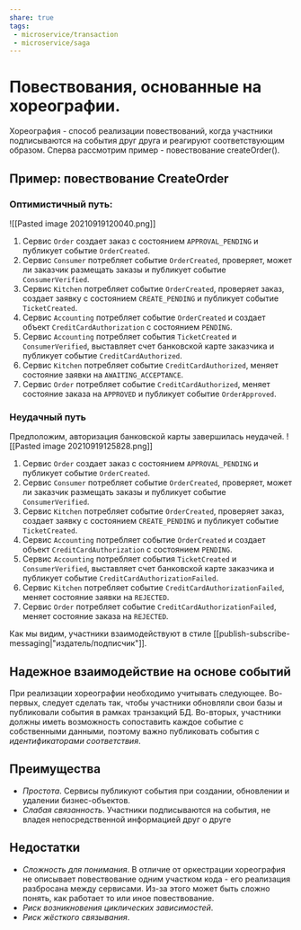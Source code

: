 ```yaml
---
share: true
tags: 
 - microservice/transaction
 - microservice/saga
---
```

# Повествования, основанные на хореографии.
Хореография -  способ реализации повествований, когда участники подписываются на события друг друга и реагируют соответствующим образом.
Сперва рассмотрим пример - повествование createOrder().
## Пример: повествование CreateOrder
### Оптимистичный путь:
![[Pasted image 20210919120040.png]]
1. Сервиc `Order` создает заказ с состоянием `APPROVAL_PENDING` и публикует событие `OrderCreated`.
2. Сервис `Consumer` потребляет событие `OrderCreated`, проверяет, может ли заказчик размещать заказы и публикует событие `ConsumerVerified`.
3. Сервис `Kitchen` потребляет событие `OrderCreated`, проверяет заказ, создает заявку с состоянием `CREATE_PENDING` и публикует событие `TicketCreated`.
4. Сервис `Accounting` потребляет событие `OrderCreated` и создает объект `CreditCardAuthorization` с состоянием `PENDING`.
5. Сервис `Accounting` потребляет события `TicketCreated` и `ConsumerVerified`, выставляет счет банковской карте заказчика и публикует событие `CreditCardAuthorized`.
6. Сервис `Kitchen` потребляет событие `CreditCardAuthorized`, меняет состояние заявки на `AWAITING_ACCEPTANCE`.
7. Сервис `Order` потребляет событие `CreditCardAuthorized`, меняет состояние заказа на `APPROVED` и публикует событие `OrderApproved`.
### Неудачный путь
Предположим, авторизация банковской карты завершилась неудачей.
![[Pasted image 20210919125828.png]]
1. Сервиc `Order` создает заказ с состоянием `APPROVAL_PENDING` и публикует событие `OrderCreated`.
2. Сервис `Consumer` потребляет событие `OrderCreated`, проверяет, может ли заказчик размещать заказы и публикует событие `ConsumerVerified`.
3. Сервис `Kitchen` потребляет событие `OrderCreated`, проверяет заказ, создает заявку с состоянием `CREATE_PENDING` и публикует событие `TicketCreated`.
4. Сервис `Accounting` потребляет событие `OrderCreated` и создает объект `CreditCardAuthorization` с состоянием `PENDING`.
5. Сервис `Accounting` потребляет события `TicketCreated` и `ConsumerVerified`, выставляет счет банковской карте заказчика и публикует событие `CreditCardAuthorizationFailed`.
6. Сервис `Kitchen` потребляет событие `CreditCardAuthorizationFailed`, меняет состояние заявки на `REJECTED`.
7. Сервис `Order` потребляет событие `CreditCardAuthorizationFailed`, меняет состояние заказа на `REJECTED`.

Как мы видим, участники взаимодействуют в стиле [[publish-subscribe-messaging|"издатель/подписчик"]].
## Надежное взаимодействие на основе событий
При реализации хореографии необходимо учитывать следующее. Во-первых, следует сделать так, чтобы участники обновляли свои базы и публиковали события в рамках транзакций БД. Во-вторых, участники должны иметь возможность сопоставить каждое событие с собственными данными, поэтому важно публиковать события с *идентификаторами соответствия*.
## Преимущества
+ *Простота*. Сервисы публикуют события при создании, обновлении и удалении бизнес-объектов.
+ *Слабая связанность*. Участники подписываются на события, не владея непосредственной информацией друг о друге
## Недостатки
- *Сложность для понимания*. В отличие от оркестрации хореография не описывает повествование одним участком кода - его реализация разбросана между сервисами. Из-за этого может быть сложно понять, как работает то или иное повествование.
- *Риск возникновения циклических зависимостей*.
- *Риск жёсткого связывания*.